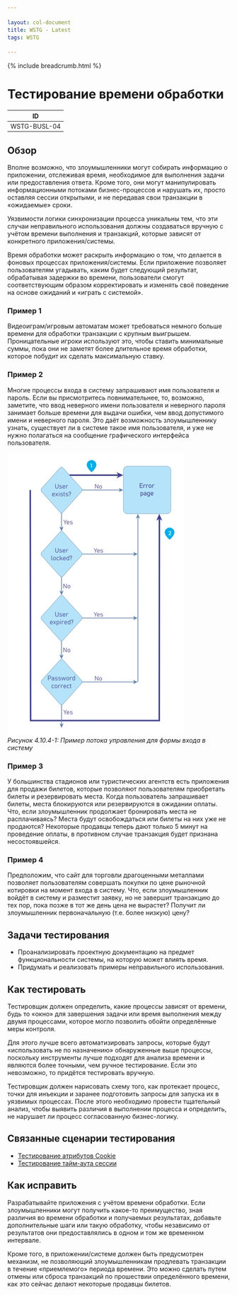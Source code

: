 ```yaml
---

layout: col-document
title: WSTG - Latest
tags: WSTG

---
```


{% include breadcrumb.html %}
# Тестирование времени обработки

|ID          |
|------------|
|WSTG-BUSL-04|

## Обзор

Вполне возможно, что злоумышленники могут собирать информацию о приложении, отслеживая время, необходимое для выполнения задачи или предоставления ответа. Кроме того, они могут манипулировать информационными потоками бизнес-процессов и нарушать их, просто оставляя сессии открытыми, и не передавая свои транзакции в «ожидаемые» сроки.

Уязвимости логики синхронизации процесса уникальны тем, что эти случаи неправильного использования должны создаваться вручную с учётом времени выполнения и транзакций, которые зависят от конкретного приложения/системы.

Время обработки может раскрыть информацию о том, что делается в фоновых процессах приложения/системы. Если приложение позволяет пользователям угадывать, каким будет следующий результат, обрабатывая задержки во времени, пользователи смогут соответствующим образом корректировать и изменять своё поведение на основе ожиданий и «играть с системой».

### Пример 1

Видеоиграм/игровым автоматам может требоваться немного больше времени для обработки транзакции с крупным выигрышем. Проницательные игроки используют это, чтобы ставить минимальные суммы, пока они не заметят более длительное время обработки, которое побудит их сделать максимальную ставку.

### Пример 2

Многие процессы входа в систему запрашивают имя пользователя и пароль. Если вы присмотритесь повнимательнее, то, возможно, заметите, что ввод неверного имени пользователя и неверного пароля занимает больше времени для выдачи ошибки, чем ввод допустимого имени и неверного пароля. Это даёт возможность злоумышленнику узнать, существует ли в системе такое имя пользователя, и уже не нужно полагаться на сообщение графического интерфейса пользователя.

![Example Control Flow of Login Form](images/Control_Flow_of_Login_Form.jpg)\
*Рисунок 4.10.4-1: Пример потока управления для формы входа в систему*

### Пример 3

У большинства стадионов или туристических агентств есть приложения для продажи билетов, которые позволяют пользователям приобретать билеты и резервировать места. Когда пользователь запрашивает билеты, места блокируются или резервируются в ожидании оплаты. Что, если злоумышленник продолжает бронировать места не расплачиваясь? Места будут освобождаться или билеты на них уже не продаются? Некоторые продавцы теперь дают только 5 минут на проведение оплаты, в противном случае транзакция будет признана несостоявшейся.

### Пример 4

Предположим, что сайт для торговли драгоценными металлами позволяет пользователям совершать покупки по цене рыночной котировки на момент входа в систему. Что, если злоумышленник войдёт в систему и разместит заявку, но не завершит транзакцию до тех пор, пока позже в тот же день цена не вырастет? Получит ли злоумышленник первоначальную (т.е. более низкую) цену?

## Задачи тестирования

- Проанализировать проектную документацию на предмет функциональности системы, на которую может влиять время.
- Придумать и реализовать примеры неправильного использования.

## Как тестировать

Тестировщик должен определить, какие процессы зависят от времени, будь то «окно» для завершения задачи или время выполнения между двумя процессами, которое могло позволить обойти определённые меры контроля.

Для этого лучше всего автоматизировать запросы, которые будут «использовать не по назначению» обнаруженные выше процессы, поскольку инструменты лучше подходят для анализа времени и являются более точными, чем ручное тестирование. Если это невозможно, то придётся тестировать вручную.

Тестировщик должен нарисовать схему того, как протекает процесс, точки для инъекции и заранее подготовить запросы для запуска их в уязвимых процессах. После этого необходимо провести тщательный анализ, чтобы выявить различия в выполнении процесса и определить, не нарушает ли процесс согласованную бизнес-логику.

## Связанные сценарии тестирования

- [Тестирование атрибутов Cookie](../06-Session_Management_Testing/02-Testing_for_Cookies_Attributes.md)
- [Тестирование тайм-аута сессии](../06-Session_Management_Testing/07-Testing_Session_Timeout.md)

## Как исправить

Разрабатывайте приложения с учётом времени обработки. Если злоумышленники могут получить какое-то преимущество, зная различия во времени обработки и получаемых результатах, добавьте дополнительные шаги или такую обработку, чтобы независимо от результатов они предоставлялись в одном и том же временном интервале.

Кроме того, в приложении/системе должен быть предусмотрен механизм, не позволяющий злоумышленникам продлевать транзакции в течение «приемлемого» периода времени. Это можно сделать путем отмены или сброса транзакций по прошествии определённого времени, как это сейчас делают некоторые продавцы билетов.
